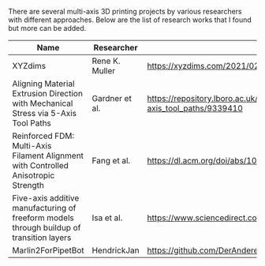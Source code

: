 There are several multi-axis 3D printing projects by various researchers with different approaches.
Below are the list of research works that I found but more can be added.

| Name  | Researcher | Link |
| ---|--|--|
| XYZdims | Rene K. Muller  | https://xyzdims.com/2021/02/08/3d-printing-penta-axis-pax-5-axis-printing-option/ |
| Aligning Material Extrusion Direction with Mechanical Stress via 5-Axis Tool Paths |Gardner et al.  | https://repository.lboro.ac.uk/articles/conference_contribution/Aligning_material_extrusion_direction_with_mechanical_stress_via_5-axis_tool_paths/9339410 |
| Reinforced FDM: Multi-Axis Filament Alignment with Controlled Anisotropic Strength | Fang et al.  | https://dl.acm.org/doi/abs/10.1145/3414685.3417834 |
| Five-axis additive manufacturing of freeform models through buildup of transition layers | Isa et al. | https://www.sciencedirect.com/science/article/pii/S0278612518301419?via%3Dihub |
|Marlin2ForPipetBot | HendrickJan | https://github.com/DerAndere1/Marlin/tree/Marlin2ForPipetBot/config/examples/multi_axis_3D_printer/HendrikJan-5D|
